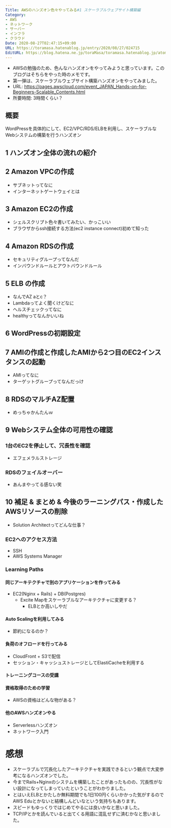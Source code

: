 ```yaml
---
Title: AWSのハンズオン色々やってみる#1 スケーラブルウェブサイト構築編
Category:
- AWS
- ネットワーク
- サーバー
- インフラ
- クラウド
Date: 2020-08-27T02:47:15+09:00
URL: https://toramasa.hatenablog.jp/entry/2020/08/27/024715
EditURL: https://blog.hatena.ne.jp/toraMasa/toramasa.hatenablog.jp/atom/entry/26006613620325270
---
```


- AWSの勉強のため、色んなハンズオンをやってみようと思っています。このブログはそちらをやった時のメモです。
- 第一弾は、スケーラブルウェブサイト構築ハンズオンをやってみました。
- URL: https://pages.awscloud.com/event_JAPAN_Hands-on-for-Beginners-Scalable_Contents.html
- 所要時間: 3時間くらい？

## 概要
WordPressを具体的にして、EC2/VPC/RDS/ELBを利用し、スケーラブルなWebシステムの構築を行うハンズオン

## 1 ハンズオン全体の流れの紹介
## 2 Amazon VPCの作成
- サブネットってなに
- インターネットゲートウェイとは

## 3 Amazon EC2の作成
- シェルスクリプト色々書いてみたい、かっこいい
- ブラウザからssh接続する方法(ec2 instance connect)初めて知った

## 4 Amazon RDSの作成
- セキュリティグループってなんだ
- インバウンドルールとアウトバウンドルール

## 5 ELB の作成
- なんでAZ aとc？
- Lambdaってよく聞くけどなに
- ヘルスチェックってなに
- healthyってなんかいいね

## 6 WordPressの初期設定

## 7 AMIの作成と作成したAMIから2つ目のEC2インスタンスの起動
- AMIってなに
- ターゲットグループってなんだっけ

## 8 RDSのマルチAZ配置
- めっちゃかんたんｗ

## 9 Webシステム全体の可用性の確認
### 1台のEC2を停止して、冗長性を確認
- エフェメラルストレージ

### RDSのフェイルオーバー
- あんまやってる感ない笑

## 10 補足 & まとめ & 今後のラーニングパス・作成したAWSリソースの削除
- Solution Architectってどんな仕事？

### EC2へのアクセス方法
- SSH
- AWS Systems Manager

### Learning Paths
#### 同じアーキテクチャで別のアプリケーションを作ってみる
- EC2(Nginx + Rails) + DB(Postgres)
  - Excite Mapをスケーラブルなアーキテクチャに変更する？
    - ELBとか高いしやだ

#### Auto Scalingを利用してみる
- 節約になるのか？

#### 負荷のオフロードを行ってみる
- CloudFront + S3で配信
- セッション・キャッシュストレージとしてElastiCacheを利用する


#### トレーニングコースの受講
#### 資格取得のための学習
- AWSの資格はどんな物がある？

#### 他のAWSハンズオンやる
- Serverlessハンズオン
- ネットワーク入門

# 感想
- スケーラブルで冗長化したアーキテクチャを実践できるという観点で大変参考になるハンズオンでした。
- 今までRails+Nginxのシステムを構築したことがあったものの、冗長性がない設計になってしまっていたということがわかりました。
- とはいえELBとかたしか無料期間でも1日100円くらいかかった気がするのでAWS Eduとかないと結構しんどいなという気持ちもあります。
- スピードもゆっくりではじめてやるには良いかなと思いました。
- TCP/IPとかを読んでいると出てくる用語に混乱せずに済むかなと思いました。

